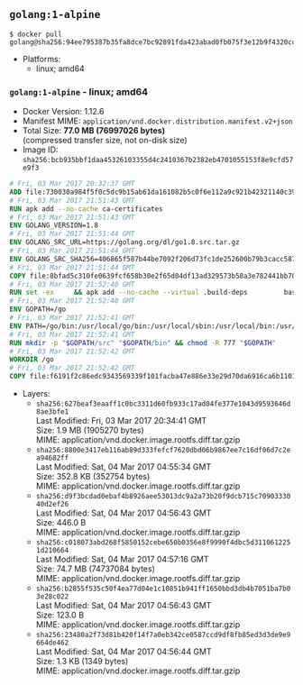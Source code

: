 ## `golang:1-alpine`

```console
$ docker pull golang@sha256:94ee795387b35fa8dce7bc92891fda423abad0fb075f3e12b9f4320cc0e451b7
```

-	Platforms:
	-	linux; amd64

### `golang:1-alpine` - linux; amd64

-	Docker Version: 1.12.6
-	Manifest MIME: `application/vnd.docker.distribution.manifest.v2+json`
-	Total Size: **77.0 MB (76997026 bytes)**  
	(compressed transfer size, not on-disk size)
-	Image ID: `sha256:bcb935bbf1daa45326103355d4c2410367b2382eb4701055153f8e9cfd57e9f3`

```dockerfile
# Fri, 03 Mar 2017 20:32:37 GMT
ADD file:730030a984f5f0c5dc9b15ab61da161082b5c0f6e112a9c921b42321140c3927 in / 
# Fri, 03 Mar 2017 21:51:43 GMT
RUN apk add --no-cache ca-certificates
# Fri, 03 Mar 2017 21:51:43 GMT
ENV GOLANG_VERSION=1.8
# Fri, 03 Mar 2017 21:51:44 GMT
ENV GOLANG_SRC_URL=https://golang.org/dl/go1.8.src.tar.gz
# Fri, 03 Mar 2017 21:51:44 GMT
ENV GOLANG_SRC_SHA256=406865f587b44be7092f206d73fc1de252600b79b3cacc587b74b5ef5c623596
# Fri, 03 Mar 2017 21:51:44 GMT
COPY file:8bfad5c310fe0639fcf658b30e2f65d04df13ad329573b58a3e782441bb7839c in / 
# Fri, 03 Mar 2017 21:52:40 GMT
RUN set -ex 	&& apk add --no-cache --virtual .build-deps 		bash 		gcc 		musl-dev 		openssl 		go 		&& export GOROOT_BOOTSTRAP="$(go env GOROOT)" 		&& wget -q "$GOLANG_SRC_URL" -O golang.tar.gz 	&& echo "$GOLANG_SRC_SHA256  golang.tar.gz" | sha256sum -c - 	&& tar -C /usr/local -xzf golang.tar.gz 	&& rm golang.tar.gz 	&& cd /usr/local/go/src 	&& patch -p2 -i /no-pic.patch 	&& ./make.bash 		&& rm -rf /*.patch 	&& apk del .build-deps
# Fri, 03 Mar 2017 21:52:40 GMT
ENV GOPATH=/go
# Fri, 03 Mar 2017 21:52:41 GMT
ENV PATH=/go/bin:/usr/local/go/bin:/usr/local/sbin:/usr/local/bin:/usr/sbin:/usr/bin:/sbin:/bin
# Fri, 03 Mar 2017 21:52:41 GMT
RUN mkdir -p "$GOPATH/src" "$GOPATH/bin" && chmod -R 777 "$GOPATH"
# Fri, 03 Mar 2017 21:52:42 GMT
WORKDIR /go
# Fri, 03 Mar 2017 21:52:42 GMT
COPY file:f6191f2c86edc9343569339f101facba47e886e33e29d70da6916ca6b1101a53 in /usr/local/bin/ 
```

-	Layers:
	-	`sha256:627beaf3eaaff1c0bc3311d60fb933c17ad04fe377e1043d9593646d8ae3bfe1`  
		Last Modified: Fri, 03 Mar 2017 20:34:41 GMT  
		Size: 1.9 MB (1905270 bytes)  
		MIME: application/vnd.docker.image.rootfs.diff.tar.gzip
	-	`sha256:8800e3417eb116ab89d333fefcf7620dbd06b9867ee7c16df06d7c2ea94682ff`  
		Last Modified: Sat, 04 Mar 2017 04:55:34 GMT  
		Size: 352.8 KB (352754 bytes)  
		MIME: application/vnd.docker.image.rootfs.diff.tar.gzip
	-	`sha256:d9f3bcdad0ebaf4b8926aee53013dc9a2a73b20f9dcb715c7090333040d2ef26`  
		Last Modified: Sat, 04 Mar 2017 04:56:43 GMT  
		Size: 446.0 B  
		MIME: application/vnd.docker.image.rootfs.diff.tar.gzip
	-	`sha256:c018073abd268f5850152cebe650b0356e8f9990f4dbc5d3110612251d210664`  
		Last Modified: Sat, 04 Mar 2017 04:57:16 GMT  
		Size: 74.7 MB (74737084 bytes)  
		MIME: application/vnd.docker.image.rootfs.diff.tar.gzip
	-	`sha256:b2855f535c50f4ea77d04e1c10851b941ff1650bbd3db4b7051ba7b03e28c022`  
		Last Modified: Sat, 04 Mar 2017 04:56:43 GMT  
		Size: 123.0 B  
		MIME: application/vnd.docker.image.rootfs.diff.tar.gzip
	-	`sha256:23480a2f73d81b420f14f7a0eb342ce0587ccd9df8fb85ed3d3de9e9664de462`  
		Last Modified: Sat, 04 Mar 2017 04:56:44 GMT  
		Size: 1.3 KB (1349 bytes)  
		MIME: application/vnd.docker.image.rootfs.diff.tar.gzip
